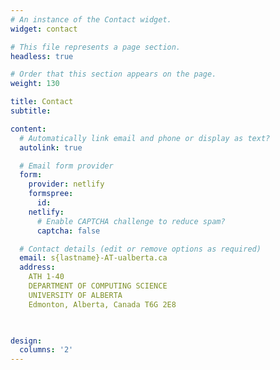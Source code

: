 ```yaml
---
# An instance of the Contact widget.
widget: contact

# This file represents a page section.
headless: true

# Order that this section appears on the page.
weight: 130

title: Contact
subtitle:

content:
  # Automatically link email and phone or display as text?
  autolink: true

  # Email form provider
  form:
    provider: netlify
    formspree:
      id:
    netlify:
      # Enable CAPTCHA challenge to reduce spam?
      captcha: false

  # Contact details (edit or remove options as required)
  email: s{lastname}-AT-ualberta.ca
  address:
    ATH 1-40
    DEPARTMENT OF COMPUTING SCIENCE
    UNIVERSITY OF ALBERTA
    Edmonton, Alberta, Canada T6G 2E8
  


design:
  columns: '2'
---
```

